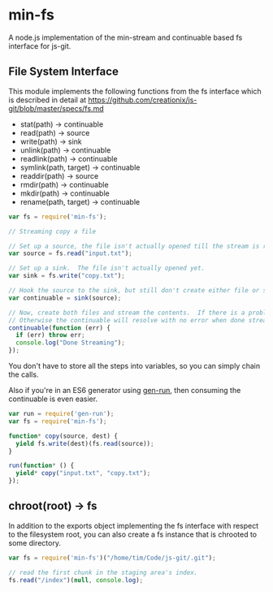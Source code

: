 min-fs
======

A node.js implementation of the min-stream and continuable based fs interface for js-git.

## File System Interface

This module implements the following functions from the fs interface which is described in detail at <https://github.com/creationix/js-git/blob/master/specs/fs.md>

- stat(path) -> continuable<stat>
- read(path) -> source<binary>
- write(path) -> sink<binary>
- unlink(path) -> continuable
- readlink(path) -> continuable<target>
- symlink(path, target) -> continuable
- readdir(path) -> source<name>
- rmdir(path) -> continuable
- mkdir(path) -> continuable
- rename(path, target) -> continuable

```js
var fs = require('min-fs');

// Streaming copy a file

// Set up a source, the file isn't actually opened till the stream is read from.
var source = fs.read("input.txt");

// Set up a sink.  The file isn't actually opened yet.
var sink = fs.write("copy.txt");

// Hook the source to the sink, but still don't create either file or start moving yet.
var continuable = sink(source);

// Now, create both files and stream the contents.  If there is a problem it will be reported here.
// Otherwise the continuable will resolve with no error when done streaming.
continuable(function (err) {
  if (err) throw err;
  console.log("Done Streaming");
});
```

You don't have to store all the steps into variables, so you can simply chain the calls.

Also if you're in an ES6 generator using [gen-run](https://github.com/creationix/gen-run), then consuming the continuable is even easier.

```js
var run = require('gen-run');
var fs = require('min-fs');

function* copy(source, dest) {
  yield fs.write(dest)(fs.read(source));
}

run(function* () {
  yield* copy("input.txt", "copy.txt");
});
```


## chroot(root) -> fs

In addition to the exports object implementing the fs interface with respect to the filesystem root, you can also create a fs instance that is chrooted to some directory.

```js
var fs = require('min-fs')("/home/tim/Code/js-git/.git");

// read the first chunk in the staging area's index.
fs.read("/index")(null, console.log);
```
